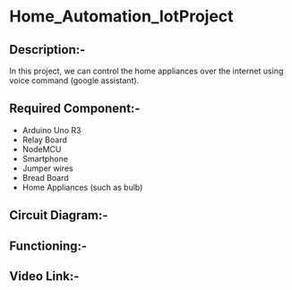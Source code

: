 # Home_Automation_IotProject

## Description:-
In this project, we can control the home appliances over the internet using voice command (google assistant).
## Required Component:-
* Arduino Uno R3
* Relay Board
* NodeMCU
* Smartphone
* Jumper wires
* Bread Board
* Home Appliances (such as bulb)

## Circuit Diagram:-


## Functioning:-


## Video Link:-
<a href="https://drive.google.com/file/d/1Qks9wjVNsisNoCVEpyBU9yzQSePuRJde/view?usp=drivesdk"></a>
